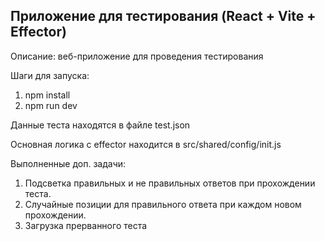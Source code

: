 ## Приложение для тестирования (React + Vite + Effector)

Описание: веб-приложение для проведения тестирования 

Шаги для запуска:
1. npm install
2. npm run dev


Данные теста находятся в файле test.json

Основная логика с effector находится в src/shared/config/init.js

Выполненные доп. задачи:
1) Подсветка правильных и не правильных ответов при прохождении теста.
2) Случайные позиции для правильного ответа при каждом новом прохождении.
3) Загрузка прерванного теста